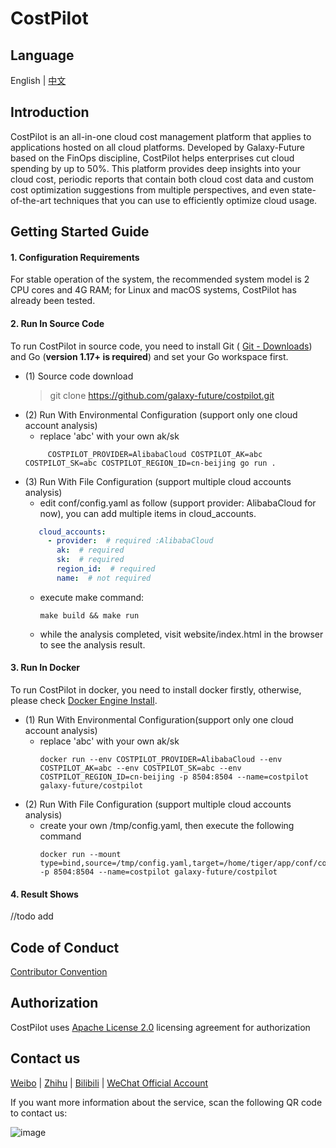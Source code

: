 # CostPilot

Language
----

English | [中文](https://github.com/galaxy-future/costpilot/blob/dev/docs/CH-README.md)

Introduction
-----
CostPilot is an all-in-one cloud cost management platform that applies to applications hosted on all cloud platforms. Developed by Galaxy-Future based on the FinOps discipline, CostPilot helps enterprises cut cloud spending by up to 50%. This platform provides deep insights into your cloud cost, periodic reports that contain both cloud cost data and custom cost optimization suggestions from multiple perspectives, and even state-of-the-art techniques that you can use to efficiently optimize cloud usage.

Getting Started Guide
----
#### 1. Configuration Requirements

For stable operation of the system, the recommended system model is 2 CPU cores and 4G RAM; for Linux and macOS systems, CostPilot has already been tested.


#### 2. Run In Source Code
To run CostPilot in source code, you need to install Git ( [Git - Downloads](https://git-scm.com/downloads)) and Go (**version 1.17+ is required**) and set your Go workspace first.

* (1) Source code download
  > git clone https://github.com/galaxy-future/costpilot.git
* (2) Run With Environmental Configuration (support only one cloud account analysis)
  - replace 'abc' with your own ak/sk
  ```shell
       COSTPILOT_PROVIDER=AlibabaCloud COSTPILOT_AK=abc COSTPILOT_SK=abc COSTPILOT_REGION_ID=cn-beijing go run .
  ```
* (3) Run With File Configuration (support multiple cloud accounts analysis)
    -  edit conf/config.yaml as follow (support provider: AlibabaCloud for now), you can add multiple items in cloud_accounts.
     ```yaml
        cloud_accounts:
          - provider:  # required :AlibabaCloud
            ak:  # required
            sk:  # required
            region_id:  # required
            name:  # not required
    ```
    - execute make command:
        ```shell
        make build && make run
      ```
    - while the analysis completed, visit website/index.html in the browser to see the analysis result.

#### 3. Run In Docker
To run CostPilot in docker, you need to install docker firstly, otherwise, please check
[Docker Engine Install](https://docs.docker.com/engine/install/).

* (1) Run With Environmental Configuration(support only one cloud account analysis)
  - replace 'abc' with your own ak/sk
    ```shell
    docker run --env COSTPILOT_PROVIDER=AlibabaCloud --env COSTPILOT_AK=abc --env COSTPILOT_SK=abc --env COSTPILOT_REGION_ID=cn-beijing -p 8504:8504 --name=costpilot galaxy-future/costpilot
    ```
* (2) Run With File Configuration (support multiple cloud accounts analysis)
  - create your own /tmp/config.yaml, then execute the following command
    ```shell
    docker run --mount type=bind,source=/tmp/config.yaml,target=/home/tiger/app/conf/config.yaml -p 8504:8504 --name=costpilot galaxy-future/costpilot
    ```
#### 4. Result Shows
//todo add

Code of Conduct
------
[Contributor Convention](https://github.com/galaxy-future/costpilot/blob/master/CODE_OF_CONDUCT)

Authorization
-----

CostPilot uses [Apache License 2.0](https://github.com/galaxy-future/costpilot/blob/master/LICENSE) licensing agreement for authorization

Contact us
-----

[Weibo](https://weibo.com/galaxyfuture) | [Zhihu](https://www.zhihu.com/org/xing-yi-wei-lai) | [Bilibili](https://space.bilibili.com/2057006251)
| [WeChat Official Account](https://github.com/galaxy-future/comandx/blob/main/docs/resource/wechat_official_account.md)

If you want more information about the service, scan the following QR code to contact us:

![image](https://user-images.githubusercontent.com/102009012/163559389-813afa06-924f-412d-8642-1a0944384f91.png)

